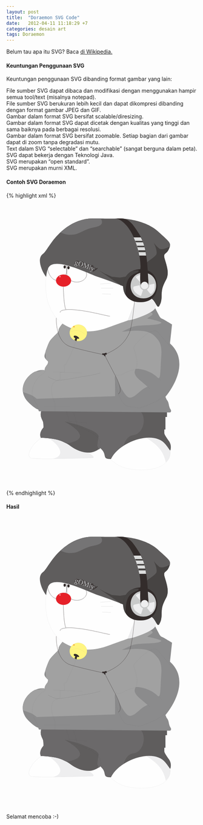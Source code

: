 ```yaml
---
layout: post
title:  "Doraemon SVG Code"
date:   2012-04-11 11:18:29 +7
categories: desain art
tags: Doraemon
---
```

<p>
Belum tau apa itu SVG? Baca <a href="https://id.wikipedia.org/wiki/Scalable_Vector_Graphics">di Wikipedia.</a><br />
<h4>Keuntungan Penggunaan SVG</h4>
Keuntungan penggunaan SVG dibanding format gambar yang lain:
<p>
<i class="fa fa-hand-o-right"></i> File sumber SVG dapat dibaca dan modifikasi dengan menggunakan hampir semua tool/text (misalnya notepad).<br />
<i class="fa fa-hand-o-right"></i> File sumber SVG berukuran lebih kecil dan dapat dikompresi dibanding dengan format gambar JPEG dan GIF.<br />
<i class="fa fa-hand-o-right"></i> Gambar dalam format SVG bersifat scalable/diresizing.<br />
<i class="fa fa-hand-o-right"></i> Gambar dalam format SVG dapat dicetak dengan kualitas yang tinggi dan sama baiknya pada berbagai resolusi.<br />
<i class="fa fa-hand-o-right"></i> Gambar dalam format SVG bersifat zoomable. Setiap bagian dari gambar dapat di zoom tanpa degradasi mutu.<br />
<i class="fa fa-hand-o-right"></i> Text dalam SVG “selectable” dan “searchable” (sangat berguna dalam peta).<br />
<i class="fa fa-hand-o-right"></i> SVG dapat bekerja dengan Teknologi Java.<br />
<i class="fa fa-hand-o-right"></i> SVG merupakan “open standard”.<br />
<i class="fa fa-hand-o-right"></i> SVG merupakan murni XML.<br />
</p>
<h4>Contoh SVG Doraemon</h4>
{% highlight xml %}
<?xml version="1.0" encoding="UTF-8"?>
<!DOCTYPE svg PUBLIC "-//W3C//DTD SVG 1.0//EN" "http://www.w3.org/TR/2001/REC-SVG-20010904/DTD/svg10.dtd">
<!-- Creator: Bagus18 (bagus18.github.io -->
<svg xmlns="http://www.w3.org/2000/svg" xml:space="preserve" width="500px" height="768px" version="1.0" style="shape-rendering:geometricPrecision; text-rendering:geometricPrecision; image-rendering:optimizeQuality; fill-rule:evenodd; clip-rule:evenodd"
viewBox="0 0 500 768"
 xmlns:xlink="http://www.w3.org/1999/xlink">
 <defs>
  <font id="FontID0" horiz-adv-x="780" font-variant="normal" style="fill-rule:nonzero" font-style="normal" font-weight="400">
	<font-face 
		font-family="Broadway">
	</font-face>
   <missing-glyph><path d="M0 0z"/></missing-glyph>
   <glyph unicode="O" horiz-adv-x="758"><path d="M380.841 687.005c51.332,0 100.997,-10.8289 148.652,-32.6677 70.3379,-32.3462 124,-82.0107 161.168,-149.174 29.5134,-53.6626 44.3404,-112.167 44.3404,-175.333 0,-50.8298 -11.1705,-99.992 -33.6722,-147.507 -33.4914,-70.9808 -85.6672,-124.985 -156.668,-161.831 -51.995,-27.002 -106.662,-40.483 -163.82,-40.483 -60.5135,0 -117.833,15.3293 -171.837,45.9879 -71.8447,40.3423 -123.177,96.9984 -153.675,170.008 -18.8251,44.5011 -28.328,90.6698 -28.328,138.165 0,59.6697 14.827,116.487 44.3404,170.671 36.4849,66.3198 89.6653,115.984 159.662,148.993 46.4901,21.8387 96.3354,32.8284 149.837,33.1699zm-37.8511 -33.0092l-2.99353 -317.997 2.51135 -264.496 0.482179 -59.509c11.0098,-1.98899 21.5173,-2.99353 31.6832,-2.99353 71.6639,0 135.653,19.8296 192.169,59.6697 51.4927,36.505 88.8215,83.3367 111.825,140.656 16.1731,40.1816 24.33,81.6691 24.33,124.684 0,56.6561 -13.6618,109.495 -40.8245,158.316 -33.5115,60.0113 -80.5039,104.01 -141.178,132.499 -45.3249,21.5173 -93.1611,32.1855 -143.489,32.1855 -11.6728,0 -23.1647,-1.00454 -34.516,-3.01362z"/></glyph>
   <glyph unicode="y" horiz-adv-x="603"><path d="M427.995 289.991c63.6678,97.34 110.339,171.174 140.013,221.34 10.3267,17.1776 16.816,27.3436 19.4881,30.3371 2.51135,2.8328 6.32861,4.33962 11.1705,4.33962 6.50942,0 12.3358,-2.51135 17.4991,-7.33315 5.16334,-4.84189 7.83542,-10.3468 7.83542,-16.6754 0,-4.84189 -2.8328,-10.6682 -8.33769,-17.4991 -46.8317,-63.8285 -105.999,-150.5 -177.824,-259.834l-85.848 -131.494c-29.654,-44.8427 -54.1648,-77.3295 -73.4922,-96.9984 -14.3247,-14.0033 -31.5024,-25.3345 -51.332,-34.0137 -19.8296,-8.81987 -38.8355,-13.1595 -57.1584,-13.1595 -18.0014,0 -32.8485,3.4958 -44.5011,10.5075 -11.6728,6.9916 -17.4991,15.8316 -17.4991,26.6605 0,6.83088 2.65199,12.6572 7.81533,17.4991 5.18343,4.84189 11.512,7.33315 19.0059,7.33315 5.50488,0 16.3338,-3.83734 32.3462,-11.4919 10.3267,-5.00261 19.3274,-7.51396 26.8212,-7.51396 14.6663,0 28.5089,4.50034 41.8291,13.501 13.1796,8.83996 27.5043,23.667 43.1752,44.1797l-57.6606 90.3283c-123.84,192.992 -206.674,317.334 -248.343,373.006l310.162 0c19.5082,-42.6729 42.0099,-85.185 67.5051,-127.838 25.4952,-42.6729 51.1713,-81.0061 77.3295,-115.181z"/></glyph>
   <glyph unicode="g" horiz-adv-x="560"><path d="M436.674 511.833c27.8258,-13.6618 51.1512,-31.6631 69.9964,-54.1648 24.8322,-30.3371 37.3287,-65.1746 37.3287,-104.995 0,-28.1673 -7.17242,-55.0086 -21.4972,-80.5039 -14.3448,-25.3345 -34.3352,-46.671 -60.0113,-63.8285 -47.4947,-32.1654 -104.814,-48.3385 -171.817,-48.3385 -31.0001,0 -59.509,2.8328 -85.5065,8.33769 -25.9975,5.48479 -49.6645,13.8225 -71.1617,24.8322 -15.3293,-10.3468 -23.004,-20.8342 -23.004,-31.5024 0,-12.6773 8.65914,-20.0104 25.8368,-22.341 37.4895,-4.82179 63.3262,-6.32861 77.3295,-4.33962l2.8328 0.50227 146.161 0 7.33315 0.50227c48.8408,2.8328 83.9997,-5.16334 105.497,-24.4907 16.6754,-15.3293 25.0131,-33.3307 25.0131,-53.8434 0,-17.3183 -5.84643,-32.8284 -17.4991,-46.9924 -19.5082,-23.1647 -45.8472,-34.6767 -78.9971,-34.6767 -6.16788,0 -13.8426,0.341544 -23.3455,1.00454 5.16334,7.99614 7.83542,14.3448 7.83542,19.0059 0,10.0052 -9.16141,15.0078 -27.3235,15.0078 -15.6708,0 -48.4992,-3.33507 -98.3445,-10.0052 -34.8375,-4.68116 -63.6678,-7.01169 -86.4909,-7.01169 -35.842,0 -67.0029,7.67469 -93.5026,22.8433 -15.3293,8.83996 -27.3436,20.8342 -36.1635,36.1635 -8.83996,15.1686 -13.1796,31.8238 -13.1796,49.6645 0,20.1712 5.34416,38.494 15.8316,55.3301 10.6682,16.6754 28.3481,34.3352 52.9996,52.8388 -23.1647,14.6663 -40.9853,33.6722 -53.6626,57.3392 -12.838,23.4862 -19.1666,49.1622 -19.1666,76.8273 0,65.6769 33.0092,117.993 99.0075,157.01 49.3229,29.3326 109.334,43.9989 179.994,43.9989 15.5101,0 31.8439,-0.843814 48.68,-2.51135 23.1647,-1.82826 39.82,-2.8328 50.3275,-2.8328 25.656,0 44.3203,11.3312 55.9931,33.9937 6.83088,13.501 14.164,20.352 21.9994,20.352 6.16788,0 11.512,-2.00908 16.1731,-6.00715 4.50034,-4.17889 6.83088,-9.00068 6.83088,-15.0078 0,-11.6527 -6.50942,-23.004 -19.3274,-34.1544 -12.838,-11.1705 -30.4979,-20.5127 -52.9996,-28.0066zm-192.671 -53.5018l0 -206.333c0,-24.6715 1.98899,-40.0008 5.98706,-45.8271 6.50942,-9.50295 20.1712,-14.164 41.0053,-14.164 19.1666,0 32.0047,4.50034 38.3333,13.3202 6.50942,9.00068 9.66368,26.6806 9.66368,52.9996l0 198.999c0,22.1803 -3.15426,37.0073 -9.66368,44.5011 -6.32861,7.51396 -18.9858,11.1705 -37.831,11.1705 -18.8251,0 -31.5024,-3.65653 -37.831,-11.1705 -6.50942,-7.49387 -9.66368,-21.9994 -9.66368,-43.4966z"/></glyph>
   <glyph unicode="M" horiz-adv-x="948"><path d="M732.491 688.994l106.682 -363.503 48.4992 -160.988 43.4966 -146 5.82634 -18.5036 -297.002 0 -93.9848 344.839 -200.506 -302.829 -206.493 286.816c-20.0104,-69.9964 -41.8492,-155.824 -65.5161,-257.484 -8.49841,-39.0164 -14.4855,-62.0002 -18.3228,-69.3334 -3.67662,-7.33315 -11.3312,-11.0098 -22.6624,-11.0098 -14.3448,0 -21.4972,4.84189 -21.4972,14.5056 0,2.8328 4.48025,19.1666 13.6618,49.1622l30.1563 103.99 52.6781 179.511 102.985 350.826 268.011 -385.824 253.988 385.824z"/></glyph>
   <glyph unicode="i" horiz-adv-x="367"><path d="M180.496 705.007c86.3302,0 129.505,-22.5017 129.505,-67.5051 0,-21.8387 -11.3312,-38.8355 -33.9937,-51.1713 -22.8433,-12.1549 -54.6671,-18.3228 -96.014,-18.3228 -81.9906,0 -122.996,23.1647 -122.996,69.4941 0,44.3404 41.1661,66.822 123.498,67.5051zm128.501 -171.997l0 -14.1841 -1.48672 -76.1643 -1.50681 -118.154 -1.50681 -179.511 1.82826 -100.997 0.683088 -43.9989 -250.01 0 1.82826 179.672 1.16527 158.657 -1.48672 83.3367 -2.00908 92.8396 0.50227 18.5036 251.999 0z"/></glyph>
  </font>
  <style type="text/css">
   <![CDATA[
    @font-face { font-family:"Broadway";src:url("#FontID0") format(svg)}
    .str2 {stroke:#332C2B;stroke-width:0.118677}
    .str0 {stroke:#332C2B;stroke-width:0.0514016}
    .str3 {stroke:#332C2B;stroke-width:1.07112;stroke-linecap:round;stroke-linejoin:round}
    .str1 {stroke:#332C2B;stroke-width:0.535937;stroke-linecap:round;stroke-linejoin:round}
    .fil2 {fill:none}
    .fil10 {fill:#332C2B}
    .fil7 {fill:#474443}
    .fil3 {fill:#5F5D5D}
    .fil4 {fill:#6B696A}
    .fil8 {fill:#757475}
    .fil5 {fill:#8B8B8C}
    .fil6 {fill:#A1A1A1}
    .fil14 {fill:#B6B6B7}
    .fil11 {fill:#C9CACA}
    .fil12 {fill:#DCDDDD}
    .fil1 {fill:#EEEEEF}
    .fil0 {fill:#FEFEFE}
    .fil13 {fill:url(#id0)}
    .fil9 {fill:url(#id1)}
    .fnt0 {font-weight:normal;font-size:18.8122px;font-family:'Broadway'}
   ]]>
  </style>
  <radialGradient id="id0" gradientUnits="userSpaceOnUse" gradientTransform="matrix(1.42926 -0 -0 1.42927 -76 -145)" cx="177.984" cy="337.757" r="1.98463" fx="177.984" fy="337.757">
   <stop offset="0" style="stop-opacity:1; stop-color:#F08519"/>
   <stop offset="1" style="stop-opacity:1; stop-color:#FFF582"/>
  </radialGradient>
  <radialGradient id="id1" gradientUnits="userSpaceOnUse" gradientTransform="matrix(0.95267 -0 -0 1.17267 7 -35)" cx="141.192" cy="205.149" r="2.28132" fx="141.192" fy="205.149">
   <stop offset="0" style="stop-opacity:1; stop-color:#FEFEFE"/>
   <stop offset="1" style="stop-opacity:1; stop-color:#E62129"/>
  </radialGradient>
 </defs>
 <g id="Layer_x0020_1">
  <metadata id="CorelCorpID_0Corel-Layer"/>
  <g id="_309329968">
   <path class="fil0" d="M273 684c8,-9 26,-35 62,-50 38,-16 93,0 97,30 0,0 1,0 1,0 0,2 0,3 0,4 0,44 -59,52 -102,46 -41,-5 -58,-30 -58,-30l0 0z"/>
   <g id="_304888128">
    <path id="_1" class="fil1" d="M365 628c35,22 50,38 56,68 8,-7 12,-16 12,-28 0,-1 0,-2 0,-4 0,0 -1,0 -1,0 -3,-22 -35,-37 -67,-36z"/>
   </g>
   <path class="fil2 str0" d="M273 684c8,-9 26,-35 62,-50 38,-16 93,0 97,30 0,0 1,0 1,0 0,2 0,3 0,4 0,44 -59,52 -102,46 -41,-5 -58,-30 -58,-30l0 0z"/>
   <path class="fil1" d="M98 625c0,0 -15,13 -24,22 -8,9 -24,34 -7,38 16,3 135,0 159,-1 9,0 0,-8 -5,-10 -5,-3 -11,-6 -16,-9 0,0 -13,-15 -26,-20 -13,-6 -81,-20 -81,-20l0 0z"/>
   <g id="_304872768">
    <path id="_1_0" class="fil0" d="M98 626c31,11 67,50 26,60l-1 0c-23,0 -43,0 -52,-1 -1,0 -2,0 -3,0 0,0 0,0 -1,0 -17,-4 -1,-29 7,-38 8,-8 21,-19 24,-21z"/>
   </g>
   <path class="fil2 str0" d="M98 625c0,0 -15,13 -24,22 -8,9 -24,34 -7,38 16,3 135,0 159,-1 9,0 0,-8 -5,-10 -5,-3 -11,-6 -16,-9 0,0 -13,-15 -26,-20 -13,-6 -81,-20 -81,-20l0 0z"/>
   <path class="fil3" d="M92 561l-3 -11 335 9 0 17 -4 0 0 33 -3 0 0 9c0,3 2,7 11,20 9,11 6,23 5,26 0,0 0,0 -1,0 -1,-1 -4,-6 -12,-16 -31,-39 -122,-7 -144,39 -26,0 -7,-11 -28,-29 0,0 -12,11 -28,12 -15,1 -35,-5 -53,-19 -8,-6 -22,-13 -37,-16 -19,-4 -39,-4 -39,-4 0,0 -6,-12 7,-27 0,-5 0,-11 -1,-15 -2,-7 -9,-14 -5,-28l0 0z"/>
   <g id="_304794016">
    <path id="_1_1" class="fil4" d="M159 646c76,-13 8,-50 -5,-58 0,0 28,6 44,12 16,7 32,12 40,19 8,7 5,11 5,11l-3 22c0,0 2,4 4,10 3,-2 4,-4 4,-4 14,12 10,20 14,25 4,1 9,2 15,2 6,-13 18,-24 33,-34 4,-13 11,-25 25,-27 37,-5 36,-75 3,-64 -8,2 -19,-1 -31,-4l-218 -6 3 11 0 0c-4,14 3,21 5,28 1,4 1,10 1,15 -10,11 -9,20 -8,24 2,1 3,2 4,3 7,0 21,1 36,4 11,2 21,7 29,11z"/>
   </g>
   <path class="fil2 str0" d="M92 561l-3 -11 335 9 0 17 -4 0 0 33 -3 0 0 9c0,3 2,7 11,20 9,11 6,23 5,26 0,0 0,0 -1,0 -1,-1 -4,-6 -12,-16 -31,-39 -122,-7 -144,39 -26,0 -7,-11 -28,-29 0,0 -12,11 -28,12 -15,1 -35,-5 -53,-19 -8,-6 -22,-13 -37,-16 -19,-4 -39,-4 -39,-4 0,0 -6,-12 7,-27 0,-5 0,-11 -1,-15 -2,-7 -9,-14 -5,-28l0 0z"/>
   <path class="fil5" d="M149 329c0,0 -11,12 -11,18 -1,6 -4,8 -4,8 0,0 -16,15 -20,22 -4,7 -10,25 -10,25 -3,12 -8,15 6,27 0,0 1,6 -3,10 -3,4 -5,8 -5,8l-1 6c-34,-8 -85,46 -40,87 17,16 23,16 23,16l2 5 345 3c5,0 4,-6 3,-7 -7,-10 -3,-18 -11,-27l-3 -7c0,0 74,-85 12,-141 0,0 4,-36 5,-48 1,-3 0,-2 -1,-3 -5,-3 -15,-9 -22,-13 -5,-2 -7,-3 -10,-8l-11 -21c-54,28 -138,47 -172,54 0,0 -33,3 -49,-3 -16,-6 -23,-11 -23,-11l0 0z"/>
   <g id="_304793344">
    <path id="_1_2" class="fil6" d="M379 299c17,6 -1,11 -7,17 0,0 41,8 37,12 -11,8 -60,4 -76,10 -3,1 -28,13 -28,13 26,-2 68,-9 87,12 8,9 20,17 17,52 -3,42 -1,65 -10,57 -21,-21 -57,-25 -58,-22 -2,5 -3,9 -1,13 4,10 10,13 33,33 -22,9 -30,27 -46,29 -16,1 -37,-55 -40,-58 0,1 -1,7 0,13l0 41 -207 7c0,0 -7,-7 -17,-11 -10,-4 -15,-5 -19,-7 -3,-23 13,-45 32,-54 9,0 15,-1 20,-4 2,0 3,0 5,1l1 -6c0,0 2,-4 5,-8 4,-4 3,-10 3,-10 -2,-2 -4,-4 -5,-5 -1,-5 -1,-11 -2,-17 0,-1 1,-3 1,-5 0,0 6,-18 10,-25 4,-7 20,-22 20,-22 0,0 3,-2 4,-8 0,-6 11,-18 11,-18l0 0c0,0 7,5 23,11 16,6 49,3 49,3 30,-6 98,-22 151,-44l7 0 0 0z"/>
   </g>
   <path class="fil2 str0" d="M149 329c0,0 -11,12 -11,18 -1,6 -4,8 -4,8 0,0 -16,15 -20,22 -4,7 -10,25 -10,25 -3,12 -8,15 6,27 0,0 1,6 -3,10 -3,4 -5,8 -5,8l-1 6c-34,-8 -85,46 -40,87 17,16 23,16 23,16l2 5 345 3c5,0 4,-6 3,-7 -7,-10 -3,-18 -11,-27l-3 -7c0,0 74,-85 12,-141 0,0 4,-36 5,-48 1,-3 0,-2 -1,-3 -5,-3 -15,-9 -22,-13 -5,-2 -7,-3 -10,-8l-11 -21c-54,28 -138,47 -172,54 0,0 -33,3 -49,-3 -16,-6 -23,-11 -23,-11l0 0z"/>
   <path class="fil0 str0" d="M112 177c-19,55 -7,136 53,162 25,11 57,19 109,-1 53,-20 63,-18 69,-38 6,-21 14,-55 14,-55l-28 -24 -53 -24 -78 -25 -53 -7 -33 12 0 0z"/>
   <path class="fil1 str0" d="M393 289c-5,12 -58,32 -72,32 -1,0 31,-74 26,-89 15,33 59,20 46,57z"/>
   <g>
    <path class="fil2 str1" d="M136 161c16,0 22,9 23,25 1,16 -7,30 -23,30 -16,0 -27,-19 -27,-35 0,-15 11,-20 27,-20z"/>
   </g>
   <g>
    <path class="fil2 str1" d="M186 181c14,0 26,9 26,19 0,11 -12,20 -26,20 -14,0 -26,-9 -26,-20 0,-5 -2,-25 3,-28 5,-3 16,9 23,9z"/>
   </g>
   <path class="fil3" d="M105 206c-10,-12 -26,-47 -9,-60 7,-5 11,-14 25,-33 15,-20 53,-62 109,-61 56,1 70,0 70,0 0,0 63,1 99,33 35,32 37,31 30,48 -7,16 -17,8 -10,29 6,20 10,34 4,49 -7,14 -13,23 -13,42 0,14 -2,22 -5,27 -1,2 -2,5 -4,5 -5,-1 -9,-18 -20,-23 0,0 -53,-23 -77,-33 -24,-10 -46,-17 -66,-24 -24,-9 -91,-42 -118,-31 -10,4 -13,15 -15,32z"/>
   <g>
    <path id="_1_3" class="fil7" d="M432 126c-10,5 -22,10 -29,5 -11,-10 -14,-15 -14,-15 0,0 11,21 7,31 -4,7 -23,18 -30,25l-22 23 -20 9 -24 4 -21 -2c0,0 -15,-7 -19,-8 -3,-2 -16,-9 -16,-9l56 38c1,1 2,2 4,2 24,10 77,33 77,33 11,5 15,22 20,23 2,0 3,-3 4,-5 3,-5 5,-13 5,-27 0,-19 6,-28 13,-42 6,-15 2,-29 -4,-49 -7,-21 3,-13 10,-29 1,-3 2,-5 3,-7z"/>
    <path class="fil8" d="M249 52c4,6 10,18 -15,23 -33,6 -40,20 -63,20 -11,1 -21,-3 -28,-6 20,-18 49,-37 87,-37 7,0 13,0 19,0z"/>
   </g>
   <path class="fil2 str0" d="M105 206c-10,-12 -26,-47 -9,-60 7,-5 11,-14 25,-33 15,-20 53,-62 109,-61 56,1 70,0 70,0 0,0 63,1 99,33 35,32 37,31 30,48 -7,16 -17,8 -10,29 6,20 10,34 4,49 -7,14 -13,23 -13,42 0,14 -2,22 -5,27 -1,2 -2,5 -4,5 -5,-1 -9,-18 -20,-23 0,0 -53,-23 -77,-33 -24,-10 -46,-17 -66,-24 -24,-9 -91,-42 -118,-31 -10,4 -13,15 -15,32z"/>
   <g>
    <path class="fil2 str1" d="M150 223c0,0 1,59 7,69"/>
   </g>
   <g>
    <path class="fil2 str1" d="M142 300c-2,-6 18,-10 46,-6 33,3 79,16 85,16"/>
   </g>
   <ellipse class="fil9 str0" cx="151" cy="216" rx="20" ry="16"/>
   <ellipse class="fil10" cx="154" cy="180" rx="3" ry="4"/>
   <ellipse class="fil10" cx="164" cy="182" rx="3" ry="4"/>
   <path class="fil10" d="M355 186c57,-1 60,88 0,87 -62,3 -62,-87 0,-87z"/>
   <g>
    <path id="_1_4" class="fil7" d="M349 192c-3,4 -15,5 -24,16 -10,12 -10,35 -10,44 0,1 0,1 -1,1 -11,-20 -6,-48 15,-61 3,-1 25,-6 20,0l0 0z"/>
   </g>
   <path class="fil2 str0" d="M355 186c57,-1 60,88 0,87 -62,3 -62,-87 0,-87z"/>
   <path class="fil11 str0" d="M360 195c47,-1 47,68 2,68 -46,0 -44,-66 -2,-68z"/>
   <path class="fil1 str0" d="M369 219c-6,-1 -9,-4 -16,1l-11 -12c-2,-3 12,-8 15,-9 5,-1 18,-1 16,6l-4 14 0 0z"/>
   <path class="fil10" d="M290 52c44,12 67,97 64,132 -1,22 -1,33 0,40 6,23 23,17 21,-6 -3,-41 -2,-90 -25,-126 -16,-25 -26,-40 -47,-40l-13 0 0 0z"/>
   <g>
    <path class="fil12" d="M351 150l18 0c-2,-17 -6,-33 -14,-48l-19 0c7,15 12,32 15,48z"/>
    <path class="fil7" d="M349 141l19 0c0,-2 -1,-3 -1,-5l-19 0c1,2 1,3 1,5z"/>
    <path class="fil7" d="M346 128l19 0c0,-1 -1,-3 -1,-4l-19 0c0,1 1,3 1,4z"/>
    <path class="fil7" d="M342 115l19 0c0,-1 -1,-3 -2,-4l-19 0c1,1 1,3 2,4z"/>
   </g>
   <path class="fil2" d="M290 52c44,12 67,97 64,132 -1,22 -1,33 0,40 6,23 23,17 21,-6 -3,-41 -2,-90 -25,-126 -16,-25 -26,-40 -47,-40l-13 0 0 0z"/>
   <circle class="fil1 str0" cx="365" cy="229" r="10"/>
   <path class="fil1 str0" d="M352 228c1,5 1,9 9,13l-5 15c-1,3 -13,-6 -15,-8 -4,-4 -10,-15 -3,-17l14 -3 0 0z"/>
   <path class="fil1 str0" d="M371 240c3,-4 7,-5 6,-13l13 -3c3,0 1,14 1,16 -2,5 -8,15 -12,10l-8 -10z"/>
   <g>
    <line class="fil2 str2" x1="248" y1="225" x2="276" y2= "223" />
    <line class="fil2 str2" x1="250" y1="236" x2="282" y2= "236" />
    <line class="fil2 str2" x1="276" y1="252" x2="253" y2= "251" />
   </g>
   <ellipse class="fil13 str0" cx="190" cy="354" rx="23" ry="22"/>
   <path class="fil2 str0" d="M168 352c20,-8 28,-4 44,9"/>
   <path class="fil10" d="M180 373l2 -5c-6,-2 -6,-9 3,-6 6,3 12,9 2,7l-2 7 -5 -3 0 0z"/>
   <path class="fil2 str0" d="M182 374c5,3 -21,56 -25,64 0,1 -6,-1 -5,2 3,9 1,18 1,18l-11 0 0 19 -8 3c-29,9 -7,55 -6,60l0 21"/>
   <path class="fil2 str0" d="M454 415c0,0 -42,-48 -54,-63 -14,-18 -65,35 -64,41 5,18 13,35 7,54 -1,4 -9,14 3,25 11,11 33,29 33,29"/>
   <path class="fil2 str2" d="M110 470c0,0 11,6 20,9 8,3 65,-9 81,-11 15,-2 37,-8 37,-8"/>
   <line class="fil2 str0" x1="124" y1="457" x2="201" y2= "460" />
   <path class="fil2 str0" d="M101 453c0,0 7,2 -6,10 -14,8 -34,37 -24,63 3,8 11,20 11,20l2 10"/>
   <path class="fil10" d="M259 408c4,-1 5,-3 6,1 1,3 -1,2 -4,3 1,2 1,4 0,4 -1,0 -3,-1 -4,-4 -3,1 -3,0 -4,-2 -1,-3 4,-1 6,-2l0 0z"/>
   <g>
    <g>
     <path class="fil2 str1" d="M132 315c0,0 -4,64 39,76 43,12 88,21 88,21l25 48c3,6 27,47 12,55"/>
    </g>
    <g>
     <path class="fil2 str1" d="M339 264c0,0 -6,73 -15,92 -14,29 -33,41 -61,54"/>
    </g>
   </g>
   <path class="fil2 str0" d="M409 481c0,0 -36,-41 -75,-29 -33,9 -20,14 -45,14m0 0c-2,-1 2,-3 2,-2 -13,0 7,81 30,84 23,2 25,7 38,2 29,-11 52,-19 70,-43"/>
   <line class="fil2 str0" x1="100" y1="549" x2="167" y2= "549" />
   <line class="fil2 str0" x1="177" y1="564" x2="188" y2= "599" />
   <line class="fil2 str0" x1="158" y1="560" x2="167" y2= "590" />
   <path class="fil2 str0" d="M213 592c0,0 -58,-7 -51,-2 14,11 101,28 86,68"/>
   <g>
    <path class="fil2 str3" d="M190 166c1,1 1,1 1,2 0,0 0,1 0,2 0,0 0,1 -1,1 0,0 -1,1 -1,1 -1,0 -3,0 -4,-1 0,0 -1,0 -1,0 -1,0 -1,-1 -1,-1 -1,0 -1,0 -1,0 0,1 0,1 0,1 1,0 1,0 2,0l0 0 2 1 1 0c0,1 1,1 1,2 0,0 0,0 0,1 0,0 0,0 0,0 -1,1 -1,1 -2,1 0,-1 0,-1 0,-1 0,0 0,0 0,0 0,0 0,0 0,0 -1,0 -1,-1 -2,-1 -1,0 -1,0 -2,0 -1,0 -1,-1 -1,-1 -1,-1 -1,-1 -1,-1 0,0 0,-1 0,-1 0,0 1,-1 1,-1 0,0 1,0 1,-1 0,0 0,0 0,-1 -1,-1 0,-1 0,-1 0,-1 1,-2 3,-2 1,-1 2,-1 3,0 0,0 1,0 1,0 0,0 1,1 1,1 0,0 1,0 1,-1 0,0 0,0 1,0 0,0 0,0 0,0 0,0 0,1 0,1 0,0 0,0 -1,0 0,0 0,0 -1,0l0 0zm-4 0l-1 4c0,0 0,0 0,0 0,1 0,1 0,1 1,0 1,0 1,0 0,0 1,-1 1,-1l1 -3c0,-1 0,-1 0,-1 0,0 0,-1 -1,-1 0,0 0,0 0,0 0,0 -1,1 -1,1l0 0z"/>
   </g>
   <g>
    <path id="_1_5" class="fil2 str3" d="M200 166c1,1 2,1 3,2 1,1 1,2 1,3 1,2 1,3 0,4 0,1 -1,2 -1,2 -1,1 -3,2 -4,2 -1,0 -2,0 -3,0 -2,0 -2,-1 -3,-2 -1,-1 -2,-3 -2,-4 0,-1 0,-2 1,-3 0,-1 1,-2 2,-2 0,-1 2,-2 3,-2 1,0 2,0 3,0l0 0zm-1 1l-2 5 -2 5 0 1c0,0 0,0 1,0 1,1 2,1 3,0 2,0 3,0 3,-1 1,-1 1,-2 2,-2 0,-1 0,-2 0,-4 0,-1 -1,-2 -2,-3 0,0 -1,-1 -2,-1 0,0 -1,0 -1,0l0 0z"/>
   </g>
   <g>
    <path id="_2" class="fil2 str3" d="M220 173l-1 7 0 3 0 3 0 1 -5 -2 0 -7 -5 4 -2 -6c-1,1 -2,2 -3,4 0,1 0,1 -1,1 0,0 0,0 0,0 0,0 0,0 0,0 0,0 0,0 0,-1l1 -2 3 -2 3 -6 3 9 7 -6z"/>
   </g>
   <g>
    <path id="_3" class="fil2 str3" d="M227 176c1,0 2,1 2,2 0,0 -1,0 -1,0 -1,0 -1,0 -2,0 -1,0 -2,-1 -2,-2 1,-1 1,-1 3,0l0 0zm1 3l0 1 -1 1 0 2 -2 3 0 2 0 1 -5 -2 1 -3 2 -3 0 -1 1 -2 0 0 4 1 0 0z"/>
   </g>
   <g>
    <path id="_4" class="fil2 str3" d="M235 187c2,-2 3,-3 4,-3 0,-1 1,-1 1,-1 0,0 0,0 0,0 0,0 0,0 0,0 0,1 0,1 0,1 0,0 0,0 0,0 -1,1 -3,2 -5,4l-2 1c-1,1 -2,1 -2,2 -1,0 -1,0 -1,0 -1,0 -1,0 -1,0 -1,0 -1,0 -1,-1 0,0 0,0 0,0 0,0 0,0 0,0 0,0 0,0 0,0 0,0 1,0 1,0 0,0 0,0 0,0 0,0 1,0 1,0 0,0 1,0 1,0l0 -2c-1,-4 -2,-7 -2,-8l5 2c0,1 0,1 1,2 0,1 0,2 0,3l0 0z"/>
   </g>
   <g>
    <g transform="matrix(0.941367 0.337375 -0.337375 0.941367 73.281 -273.227)">
     <text x="250" y="384" id="_4_6" class="fil14 fnt0">gOMiy</text>
    </g>
   </g>
  </g>
 </g>
</svg>
{% endhighlight %}
<h4>Hasil</h4>
<?xml version="1.0" encoding="UTF-8"?>
<!DOCTYPE svg PUBLIC "-//W3C//DTD SVG 1.0//EN" "http://www.w3.org/TR/2001/REC-SVG-20010904/DTD/svg10.dtd">
<!-- Creator: Bagus18 (bagus18.github.io -->
<svg xmlns="http://www.w3.org/2000/svg" xml:space="preserve" width="500px" height="768px" version="1.0" style="shape-rendering:geometricPrecision; text-rendering:geometricPrecision; image-rendering:optimizeQuality; fill-rule:evenodd; clip-rule:evenodd"
viewBox="0 0 500 768"
 xmlns:xlink="http://www.w3.org/1999/xlink">
 <defs>
  <font id="FontID0" horiz-adv-x="780" font-variant="normal" style="fill-rule:nonzero" font-style="normal" font-weight="400">
	<font-face 
		font-family="Broadway">
	</font-face>
   <missing-glyph><path d="M0 0z"/></missing-glyph>
   <glyph unicode="O" horiz-adv-x="758"><path d="M380.841 687.005c51.332,0 100.997,-10.8289 148.652,-32.6677 70.3379,-32.3462 124,-82.0107 161.168,-149.174 29.5134,-53.6626 44.3404,-112.167 44.3404,-175.333 0,-50.8298 -11.1705,-99.992 -33.6722,-147.507 -33.4914,-70.9808 -85.6672,-124.985 -156.668,-161.831 -51.995,-27.002 -106.662,-40.483 -163.82,-40.483 -60.5135,0 -117.833,15.3293 -171.837,45.9879 -71.8447,40.3423 -123.177,96.9984 -153.675,170.008 -18.8251,44.5011 -28.328,90.6698 -28.328,138.165 0,59.6697 14.827,116.487 44.3404,170.671 36.4849,66.3198 89.6653,115.984 159.662,148.993 46.4901,21.8387 96.3354,32.8284 149.837,33.1699zm-37.8511 -33.0092l-2.99353 -317.997 2.51135 -264.496 0.482179 -59.509c11.0098,-1.98899 21.5173,-2.99353 31.6832,-2.99353 71.6639,0 135.653,19.8296 192.169,59.6697 51.4927,36.505 88.8215,83.3367 111.825,140.656 16.1731,40.1816 24.33,81.6691 24.33,124.684 0,56.6561 -13.6618,109.495 -40.8245,158.316 -33.5115,60.0113 -80.5039,104.01 -141.178,132.499 -45.3249,21.5173 -93.1611,32.1855 -143.489,32.1855 -11.6728,0 -23.1647,-1.00454 -34.516,-3.01362z"/></glyph>
   <glyph unicode="y" horiz-adv-x="603"><path d="M427.995 289.991c63.6678,97.34 110.339,171.174 140.013,221.34 10.3267,17.1776 16.816,27.3436 19.4881,30.3371 2.51135,2.8328 6.32861,4.33962 11.1705,4.33962 6.50942,0 12.3358,-2.51135 17.4991,-7.33315 5.16334,-4.84189 7.83542,-10.3468 7.83542,-16.6754 0,-4.84189 -2.8328,-10.6682 -8.33769,-17.4991 -46.8317,-63.8285 -105.999,-150.5 -177.824,-259.834l-85.848 -131.494c-29.654,-44.8427 -54.1648,-77.3295 -73.4922,-96.9984 -14.3247,-14.0033 -31.5024,-25.3345 -51.332,-34.0137 -19.8296,-8.81987 -38.8355,-13.1595 -57.1584,-13.1595 -18.0014,0 -32.8485,3.4958 -44.5011,10.5075 -11.6728,6.9916 -17.4991,15.8316 -17.4991,26.6605 0,6.83088 2.65199,12.6572 7.81533,17.4991 5.18343,4.84189 11.512,7.33315 19.0059,7.33315 5.50488,0 16.3338,-3.83734 32.3462,-11.4919 10.3267,-5.00261 19.3274,-7.51396 26.8212,-7.51396 14.6663,0 28.5089,4.50034 41.8291,13.501 13.1796,8.83996 27.5043,23.667 43.1752,44.1797l-57.6606 90.3283c-123.84,192.992 -206.674,317.334 -248.343,373.006l310.162 0c19.5082,-42.6729 42.0099,-85.185 67.5051,-127.838 25.4952,-42.6729 51.1713,-81.0061 77.3295,-115.181z"/></glyph>
   <glyph unicode="g" horiz-adv-x="560"><path d="M436.674 511.833c27.8258,-13.6618 51.1512,-31.6631 69.9964,-54.1648 24.8322,-30.3371 37.3287,-65.1746 37.3287,-104.995 0,-28.1673 -7.17242,-55.0086 -21.4972,-80.5039 -14.3448,-25.3345 -34.3352,-46.671 -60.0113,-63.8285 -47.4947,-32.1654 -104.814,-48.3385 -171.817,-48.3385 -31.0001,0 -59.509,2.8328 -85.5065,8.33769 -25.9975,5.48479 -49.6645,13.8225 -71.1617,24.8322 -15.3293,-10.3468 -23.004,-20.8342 -23.004,-31.5024 0,-12.6773 8.65914,-20.0104 25.8368,-22.341 37.4895,-4.82179 63.3262,-6.32861 77.3295,-4.33962l2.8328 0.50227 146.161 0 7.33315 0.50227c48.8408,2.8328 83.9997,-5.16334 105.497,-24.4907 16.6754,-15.3293 25.0131,-33.3307 25.0131,-53.8434 0,-17.3183 -5.84643,-32.8284 -17.4991,-46.9924 -19.5082,-23.1647 -45.8472,-34.6767 -78.9971,-34.6767 -6.16788,0 -13.8426,0.341544 -23.3455,1.00454 5.16334,7.99614 7.83542,14.3448 7.83542,19.0059 0,10.0052 -9.16141,15.0078 -27.3235,15.0078 -15.6708,0 -48.4992,-3.33507 -98.3445,-10.0052 -34.8375,-4.68116 -63.6678,-7.01169 -86.4909,-7.01169 -35.842,0 -67.0029,7.67469 -93.5026,22.8433 -15.3293,8.83996 -27.3436,20.8342 -36.1635,36.1635 -8.83996,15.1686 -13.1796,31.8238 -13.1796,49.6645 0,20.1712 5.34416,38.494 15.8316,55.3301 10.6682,16.6754 28.3481,34.3352 52.9996,52.8388 -23.1647,14.6663 -40.9853,33.6722 -53.6626,57.3392 -12.838,23.4862 -19.1666,49.1622 -19.1666,76.8273 0,65.6769 33.0092,117.993 99.0075,157.01 49.3229,29.3326 109.334,43.9989 179.994,43.9989 15.5101,0 31.8439,-0.843814 48.68,-2.51135 23.1647,-1.82826 39.82,-2.8328 50.3275,-2.8328 25.656,0 44.3203,11.3312 55.9931,33.9937 6.83088,13.501 14.164,20.352 21.9994,20.352 6.16788,0 11.512,-2.00908 16.1731,-6.00715 4.50034,-4.17889 6.83088,-9.00068 6.83088,-15.0078 0,-11.6527 -6.50942,-23.004 -19.3274,-34.1544 -12.838,-11.1705 -30.4979,-20.5127 -52.9996,-28.0066zm-192.671 -53.5018l0 -206.333c0,-24.6715 1.98899,-40.0008 5.98706,-45.8271 6.50942,-9.50295 20.1712,-14.164 41.0053,-14.164 19.1666,0 32.0047,4.50034 38.3333,13.3202 6.50942,9.00068 9.66368,26.6806 9.66368,52.9996l0 198.999c0,22.1803 -3.15426,37.0073 -9.66368,44.5011 -6.32861,7.51396 -18.9858,11.1705 -37.831,11.1705 -18.8251,0 -31.5024,-3.65653 -37.831,-11.1705 -6.50942,-7.49387 -9.66368,-21.9994 -9.66368,-43.4966z"/></glyph>
   <glyph unicode="M" horiz-adv-x="948"><path d="M732.491 688.994l106.682 -363.503 48.4992 -160.988 43.4966 -146 5.82634 -18.5036 -297.002 0 -93.9848 344.839 -200.506 -302.829 -206.493 286.816c-20.0104,-69.9964 -41.8492,-155.824 -65.5161,-257.484 -8.49841,-39.0164 -14.4855,-62.0002 -18.3228,-69.3334 -3.67662,-7.33315 -11.3312,-11.0098 -22.6624,-11.0098 -14.3448,0 -21.4972,4.84189 -21.4972,14.5056 0,2.8328 4.48025,19.1666 13.6618,49.1622l30.1563 103.99 52.6781 179.511 102.985 350.826 268.011 -385.824 253.988 385.824z"/></glyph>
   <glyph unicode="i" horiz-adv-x="367"><path d="M180.496 705.007c86.3302,0 129.505,-22.5017 129.505,-67.5051 0,-21.8387 -11.3312,-38.8355 -33.9937,-51.1713 -22.8433,-12.1549 -54.6671,-18.3228 -96.014,-18.3228 -81.9906,0 -122.996,23.1647 -122.996,69.4941 0,44.3404 41.1661,66.822 123.498,67.5051zm128.501 -171.997l0 -14.1841 -1.48672 -76.1643 -1.50681 -118.154 -1.50681 -179.511 1.82826 -100.997 0.683088 -43.9989 -250.01 0 1.82826 179.672 1.16527 158.657 -1.48672 83.3367 -2.00908 92.8396 0.50227 18.5036 251.999 0z"/></glyph>
  </font>
  <style type="text/css">
   <![CDATA[
    @font-face { font-family:"Broadway";src:url("#FontID0") format(svg)}
    .str2 {stroke:#332C2B;stroke-width:0.118677}
    .str0 {stroke:#332C2B;stroke-width:0.0514016}
    .str3 {stroke:#332C2B;stroke-width:1.07112;stroke-linecap:round;stroke-linejoin:round}
    .str1 {stroke:#332C2B;stroke-width:0.535937;stroke-linecap:round;stroke-linejoin:round}
    .fil2 {fill:none}
    .fil10 {fill:#332C2B}
    .fil7 {fill:#474443}
    .fil3 {fill:#5F5D5D}
    .fil4 {fill:#6B696A}
    .fil8 {fill:#757475}
    .fil5 {fill:#8B8B8C}
    .fil6 {fill:#A1A1A1}
    .fil14 {fill:#B6B6B7}
    .fil11 {fill:#C9CACA}
    .fil12 {fill:#DCDDDD}
    .fil1 {fill:#EEEEEF}
    .fil0 {fill:#FEFEFE}
    .fil13 {fill:url(#id0)}
    .fil9 {fill:url(#id1)}
    .fnt0 {font-weight:normal;font-size:18.8122px;font-family:'Broadway'}
   ]]>
  </style>
  <radialGradient id="id0" gradientUnits="userSpaceOnUse" gradientTransform="matrix(1.42926 -0 -0 1.42927 -76 -145)" cx="177.984" cy="337.757" r="1.98463" fx="177.984" fy="337.757">
   <stop offset="0" style="stop-opacity:1; stop-color:#F08519"/>
   <stop offset="1" style="stop-opacity:1; stop-color:#FFF582"/>
  </radialGradient>
  <radialGradient id="id1" gradientUnits="userSpaceOnUse" gradientTransform="matrix(0.95267 -0 -0 1.17267 7 -35)" cx="141.192" cy="205.149" r="2.28132" fx="141.192" fy="205.149">
   <stop offset="0" style="stop-opacity:1; stop-color:#FEFEFE"/>
   <stop offset="1" style="stop-opacity:1; stop-color:#E62129"/>
  </radialGradient>
 </defs>
 <g id="Layer_x0020_1">
  <metadata id="CorelCorpID_0Corel-Layer"/>
  <g id="_309329968">
   <path class="fil0" d="M273 684c8,-9 26,-35 62,-50 38,-16 93,0 97,30 0,0 1,0 1,0 0,2 0,3 0,4 0,44 -59,52 -102,46 -41,-5 -58,-30 -58,-30l0 0z"/>
   <g id="_304888128">
    <path id="_1" class="fil1" d="M365 628c35,22 50,38 56,68 8,-7 12,-16 12,-28 0,-1 0,-2 0,-4 0,0 -1,0 -1,0 -3,-22 -35,-37 -67,-36z"/>
   </g>
   <path class="fil2 str0" d="M273 684c8,-9 26,-35 62,-50 38,-16 93,0 97,30 0,0 1,0 1,0 0,2 0,3 0,4 0,44 -59,52 -102,46 -41,-5 -58,-30 -58,-30l0 0z"/>
   <path class="fil1" d="M98 625c0,0 -15,13 -24,22 -8,9 -24,34 -7,38 16,3 135,0 159,-1 9,0 0,-8 -5,-10 -5,-3 -11,-6 -16,-9 0,0 -13,-15 -26,-20 -13,-6 -81,-20 -81,-20l0 0z"/>
   <g id="_304872768">
    <path id="_1_0" class="fil0" d="M98 626c31,11 67,50 26,60l-1 0c-23,0 -43,0 -52,-1 -1,0 -2,0 -3,0 0,0 0,0 -1,0 -17,-4 -1,-29 7,-38 8,-8 21,-19 24,-21z"/>
   </g>
   <path class="fil2 str0" d="M98 625c0,0 -15,13 -24,22 -8,9 -24,34 -7,38 16,3 135,0 159,-1 9,0 0,-8 -5,-10 -5,-3 -11,-6 -16,-9 0,0 -13,-15 -26,-20 -13,-6 -81,-20 -81,-20l0 0z"/>
   <path class="fil3" d="M92 561l-3 -11 335 9 0 17 -4 0 0 33 -3 0 0 9c0,3 2,7 11,20 9,11 6,23 5,26 0,0 0,0 -1,0 -1,-1 -4,-6 -12,-16 -31,-39 -122,-7 -144,39 -26,0 -7,-11 -28,-29 0,0 -12,11 -28,12 -15,1 -35,-5 -53,-19 -8,-6 -22,-13 -37,-16 -19,-4 -39,-4 -39,-4 0,0 -6,-12 7,-27 0,-5 0,-11 -1,-15 -2,-7 -9,-14 -5,-28l0 0z"/>
   <g id="_304794016">
    <path id="_1_1" class="fil4" d="M159 646c76,-13 8,-50 -5,-58 0,0 28,6 44,12 16,7 32,12 40,19 8,7 5,11 5,11l-3 22c0,0 2,4 4,10 3,-2 4,-4 4,-4 14,12 10,20 14,25 4,1 9,2 15,2 6,-13 18,-24 33,-34 4,-13 11,-25 25,-27 37,-5 36,-75 3,-64 -8,2 -19,-1 -31,-4l-218 -6 3 11 0 0c-4,14 3,21 5,28 1,4 1,10 1,15 -10,11 -9,20 -8,24 2,1 3,2 4,3 7,0 21,1 36,4 11,2 21,7 29,11z"/>
   </g>
   <path class="fil2 str0" d="M92 561l-3 -11 335 9 0 17 -4 0 0 33 -3 0 0 9c0,3 2,7 11,20 9,11 6,23 5,26 0,0 0,0 -1,0 -1,-1 -4,-6 -12,-16 -31,-39 -122,-7 -144,39 -26,0 -7,-11 -28,-29 0,0 -12,11 -28,12 -15,1 -35,-5 -53,-19 -8,-6 -22,-13 -37,-16 -19,-4 -39,-4 -39,-4 0,0 -6,-12 7,-27 0,-5 0,-11 -1,-15 -2,-7 -9,-14 -5,-28l0 0z"/>
   <path class="fil5" d="M149 329c0,0 -11,12 -11,18 -1,6 -4,8 -4,8 0,0 -16,15 -20,22 -4,7 -10,25 -10,25 -3,12 -8,15 6,27 0,0 1,6 -3,10 -3,4 -5,8 -5,8l-1 6c-34,-8 -85,46 -40,87 17,16 23,16 23,16l2 5 345 3c5,0 4,-6 3,-7 -7,-10 -3,-18 -11,-27l-3 -7c0,0 74,-85 12,-141 0,0 4,-36 5,-48 1,-3 0,-2 -1,-3 -5,-3 -15,-9 -22,-13 -5,-2 -7,-3 -10,-8l-11 -21c-54,28 -138,47 -172,54 0,0 -33,3 -49,-3 -16,-6 -23,-11 -23,-11l0 0z"/>
   <g id="_304793344">
    <path id="_1_2" class="fil6" d="M379 299c17,6 -1,11 -7,17 0,0 41,8 37,12 -11,8 -60,4 -76,10 -3,1 -28,13 -28,13 26,-2 68,-9 87,12 8,9 20,17 17,52 -3,42 -1,65 -10,57 -21,-21 -57,-25 -58,-22 -2,5 -3,9 -1,13 4,10 10,13 33,33 -22,9 -30,27 -46,29 -16,1 -37,-55 -40,-58 0,1 -1,7 0,13l0 41 -207 7c0,0 -7,-7 -17,-11 -10,-4 -15,-5 -19,-7 -3,-23 13,-45 32,-54 9,0 15,-1 20,-4 2,0 3,0 5,1l1 -6c0,0 2,-4 5,-8 4,-4 3,-10 3,-10 -2,-2 -4,-4 -5,-5 -1,-5 -1,-11 -2,-17 0,-1 1,-3 1,-5 0,0 6,-18 10,-25 4,-7 20,-22 20,-22 0,0 3,-2 4,-8 0,-6 11,-18 11,-18l0 0c0,0 7,5 23,11 16,6 49,3 49,3 30,-6 98,-22 151,-44l7 0 0 0z"/>
   </g>
   <path class="fil2 str0" d="M149 329c0,0 -11,12 -11,18 -1,6 -4,8 -4,8 0,0 -16,15 -20,22 -4,7 -10,25 -10,25 -3,12 -8,15 6,27 0,0 1,6 -3,10 -3,4 -5,8 -5,8l-1 6c-34,-8 -85,46 -40,87 17,16 23,16 23,16l2 5 345 3c5,0 4,-6 3,-7 -7,-10 -3,-18 -11,-27l-3 -7c0,0 74,-85 12,-141 0,0 4,-36 5,-48 1,-3 0,-2 -1,-3 -5,-3 -15,-9 -22,-13 -5,-2 -7,-3 -10,-8l-11 -21c-54,28 -138,47 -172,54 0,0 -33,3 -49,-3 -16,-6 -23,-11 -23,-11l0 0z"/>
   <path class="fil0 str0" d="M112 177c-19,55 -7,136 53,162 25,11 57,19 109,-1 53,-20 63,-18 69,-38 6,-21 14,-55 14,-55l-28 -24 -53 -24 -78 -25 -53 -7 -33 12 0 0z"/>
   <path class="fil1 str0" d="M393 289c-5,12 -58,32 -72,32 -1,0 31,-74 26,-89 15,33 59,20 46,57z"/>
   <g>
    <path class="fil2 str1" d="M136 161c16,0 22,9 23,25 1,16 -7,30 -23,30 -16,0 -27,-19 -27,-35 0,-15 11,-20 27,-20z"/>
   </g>
   <g>
    <path class="fil2 str1" d="M186 181c14,0 26,9 26,19 0,11 -12,20 -26,20 -14,0 -26,-9 -26,-20 0,-5 -2,-25 3,-28 5,-3 16,9 23,9z"/>
   </g>
   <path class="fil3" d="M105 206c-10,-12 -26,-47 -9,-60 7,-5 11,-14 25,-33 15,-20 53,-62 109,-61 56,1 70,0 70,0 0,0 63,1 99,33 35,32 37,31 30,48 -7,16 -17,8 -10,29 6,20 10,34 4,49 -7,14 -13,23 -13,42 0,14 -2,22 -5,27 -1,2 -2,5 -4,5 -5,-1 -9,-18 -20,-23 0,0 -53,-23 -77,-33 -24,-10 -46,-17 -66,-24 -24,-9 -91,-42 -118,-31 -10,4 -13,15 -15,32z"/>
   <g>
    <path id="_1_3" class="fil7" d="M432 126c-10,5 -22,10 -29,5 -11,-10 -14,-15 -14,-15 0,0 11,21 7,31 -4,7 -23,18 -30,25l-22 23 -20 9 -24 4 -21 -2c0,0 -15,-7 -19,-8 -3,-2 -16,-9 -16,-9l56 38c1,1 2,2 4,2 24,10 77,33 77,33 11,5 15,22 20,23 2,0 3,-3 4,-5 3,-5 5,-13 5,-27 0,-19 6,-28 13,-42 6,-15 2,-29 -4,-49 -7,-21 3,-13 10,-29 1,-3 2,-5 3,-7z"/>
    <path class="fil8" d="M249 52c4,6 10,18 -15,23 -33,6 -40,20 -63,20 -11,1 -21,-3 -28,-6 20,-18 49,-37 87,-37 7,0 13,0 19,0z"/>
   </g>
   <path class="fil2 str0" d="M105 206c-10,-12 -26,-47 -9,-60 7,-5 11,-14 25,-33 15,-20 53,-62 109,-61 56,1 70,0 70,0 0,0 63,1 99,33 35,32 37,31 30,48 -7,16 -17,8 -10,29 6,20 10,34 4,49 -7,14 -13,23 -13,42 0,14 -2,22 -5,27 -1,2 -2,5 -4,5 -5,-1 -9,-18 -20,-23 0,0 -53,-23 -77,-33 -24,-10 -46,-17 -66,-24 -24,-9 -91,-42 -118,-31 -10,4 -13,15 -15,32z"/>
   <g>
    <path class="fil2 str1" d="M150 223c0,0 1,59 7,69"/>
   </g>
   <g>
    <path class="fil2 str1" d="M142 300c-2,-6 18,-10 46,-6 33,3 79,16 85,16"/>
   </g>
   <ellipse class="fil9 str0" cx="151" cy="216" rx="20" ry="16"/>
   <ellipse class="fil10" cx="154" cy="180" rx="3" ry="4"/>
   <ellipse class="fil10" cx="164" cy="182" rx="3" ry="4"/>
   <path class="fil10" d="M355 186c57,-1 60,88 0,87 -62,3 -62,-87 0,-87z"/>
   <g>
    <path id="_1_4" class="fil7" d="M349 192c-3,4 -15,5 -24,16 -10,12 -10,35 -10,44 0,1 0,1 -1,1 -11,-20 -6,-48 15,-61 3,-1 25,-6 20,0l0 0z"/>
   </g>
   <path class="fil2 str0" d="M355 186c57,-1 60,88 0,87 -62,3 -62,-87 0,-87z"/>
   <path class="fil11 str0" d="M360 195c47,-1 47,68 2,68 -46,0 -44,-66 -2,-68z"/>
   <path class="fil1 str0" d="M369 219c-6,-1 -9,-4 -16,1l-11 -12c-2,-3 12,-8 15,-9 5,-1 18,-1 16,6l-4 14 0 0z"/>
   <path class="fil10" d="M290 52c44,12 67,97 64,132 -1,22 -1,33 0,40 6,23 23,17 21,-6 -3,-41 -2,-90 -25,-126 -16,-25 -26,-40 -47,-40l-13 0 0 0z"/>
   <g>
    <path class="fil12" d="M351 150l18 0c-2,-17 -6,-33 -14,-48l-19 0c7,15 12,32 15,48z"/>
    <path class="fil7" d="M349 141l19 0c0,-2 -1,-3 -1,-5l-19 0c1,2 1,3 1,5z"/>
    <path class="fil7" d="M346 128l19 0c0,-1 -1,-3 -1,-4l-19 0c0,1 1,3 1,4z"/>
    <path class="fil7" d="M342 115l19 0c0,-1 -1,-3 -2,-4l-19 0c1,1 1,3 2,4z"/>
   </g>
   <path class="fil2" d="M290 52c44,12 67,97 64,132 -1,22 -1,33 0,40 6,23 23,17 21,-6 -3,-41 -2,-90 -25,-126 -16,-25 -26,-40 -47,-40l-13 0 0 0z"/>
   <circle class="fil1 str0" cx="365" cy="229" r="10"/>
   <path class="fil1 str0" d="M352 228c1,5 1,9 9,13l-5 15c-1,3 -13,-6 -15,-8 -4,-4 -10,-15 -3,-17l14 -3 0 0z"/>
   <path class="fil1 str0" d="M371 240c3,-4 7,-5 6,-13l13 -3c3,0 1,14 1,16 -2,5 -8,15 -12,10l-8 -10z"/>
   <g>
    <line class="fil2 str2" x1="248" y1="225" x2="276" y2= "223" />
    <line class="fil2 str2" x1="250" y1="236" x2="282" y2= "236" />
    <line class="fil2 str2" x1="276" y1="252" x2="253" y2= "251" />
   </g>
   <ellipse class="fil13 str0" cx="190" cy="354" rx="23" ry="22"/>
   <path class="fil2 str0" d="M168 352c20,-8 28,-4 44,9"/>
   <path class="fil10" d="M180 373l2 -5c-6,-2 -6,-9 3,-6 6,3 12,9 2,7l-2 7 -5 -3 0 0z"/>
   <path class="fil2 str0" d="M182 374c5,3 -21,56 -25,64 0,1 -6,-1 -5,2 3,9 1,18 1,18l-11 0 0 19 -8 3c-29,9 -7,55 -6,60l0 21"/>
   <path class="fil2 str0" d="M454 415c0,0 -42,-48 -54,-63 -14,-18 -65,35 -64,41 5,18 13,35 7,54 -1,4 -9,14 3,25 11,11 33,29 33,29"/>
   <path class="fil2 str2" d="M110 470c0,0 11,6 20,9 8,3 65,-9 81,-11 15,-2 37,-8 37,-8"/>
   <line class="fil2 str0" x1="124" y1="457" x2="201" y2= "460" />
   <path class="fil2 str0" d="M101 453c0,0 7,2 -6,10 -14,8 -34,37 -24,63 3,8 11,20 11,20l2 10"/>
   <path class="fil10" d="M259 408c4,-1 5,-3 6,1 1,3 -1,2 -4,3 1,2 1,4 0,4 -1,0 -3,-1 -4,-4 -3,1 -3,0 -4,-2 -1,-3 4,-1 6,-2l0 0z"/>
   <g>
    <g>
     <path class="fil2 str1" d="M132 315c0,0 -4,64 39,76 43,12 88,21 88,21l25 48c3,6 27,47 12,55"/>
    </g>
    <g>
     <path class="fil2 str1" d="M339 264c0,0 -6,73 -15,92 -14,29 -33,41 -61,54"/>
    </g>
   </g>
   <path class="fil2 str0" d="M409 481c0,0 -36,-41 -75,-29 -33,9 -20,14 -45,14m0 0c-2,-1 2,-3 2,-2 -13,0 7,81 30,84 23,2 25,7 38,2 29,-11 52,-19 70,-43"/>
   <line class="fil2 str0" x1="100" y1="549" x2="167" y2= "549" />
   <line class="fil2 str0" x1="177" y1="564" x2="188" y2= "599" />
   <line class="fil2 str0" x1="158" y1="560" x2="167" y2= "590" />
   <path class="fil2 str0" d="M213 592c0,0 -58,-7 -51,-2 14,11 101,28 86,68"/>
   <g>
    <path class="fil2 str3" d="M190 166c1,1 1,1 1,2 0,0 0,1 0,2 0,0 0,1 -1,1 0,0 -1,1 -1,1 -1,0 -3,0 -4,-1 0,0 -1,0 -1,0 -1,0 -1,-1 -1,-1 -1,0 -1,0 -1,0 0,1 0,1 0,1 1,0 1,0 2,0l0 0 2 1 1 0c0,1 1,1 1,2 0,0 0,0 0,1 0,0 0,0 0,0 -1,1 -1,1 -2,1 0,-1 0,-1 0,-1 0,0 0,0 0,0 0,0 0,0 0,0 -1,0 -1,-1 -2,-1 -1,0 -1,0 -2,0 -1,0 -1,-1 -1,-1 -1,-1 -1,-1 -1,-1 0,0 0,-1 0,-1 0,0 1,-1 1,-1 0,0 1,0 1,-1 0,0 0,0 0,-1 -1,-1 0,-1 0,-1 0,-1 1,-2 3,-2 1,-1 2,-1 3,0 0,0 1,0 1,0 0,0 1,1 1,1 0,0 1,0 1,-1 0,0 0,0 1,0 0,0 0,0 0,0 0,0 0,1 0,1 0,0 0,0 -1,0 0,0 0,0 -1,0l0 0zm-4 0l-1 4c0,0 0,0 0,0 0,1 0,1 0,1 1,0 1,0 1,0 0,0 1,-1 1,-1l1 -3c0,-1 0,-1 0,-1 0,0 0,-1 -1,-1 0,0 0,0 0,0 0,0 -1,1 -1,1l0 0z"/>
   </g>
   <g>
    <path id="_1_5" class="fil2 str3" d="M200 166c1,1 2,1 3,2 1,1 1,2 1,3 1,2 1,3 0,4 0,1 -1,2 -1,2 -1,1 -3,2 -4,2 -1,0 -2,0 -3,0 -2,0 -2,-1 -3,-2 -1,-1 -2,-3 -2,-4 0,-1 0,-2 1,-3 0,-1 1,-2 2,-2 0,-1 2,-2 3,-2 1,0 2,0 3,0l0 0zm-1 1l-2 5 -2 5 0 1c0,0 0,0 1,0 1,1 2,1 3,0 2,0 3,0 3,-1 1,-1 1,-2 2,-2 0,-1 0,-2 0,-4 0,-1 -1,-2 -2,-3 0,0 -1,-1 -2,-1 0,0 -1,0 -1,0l0 0z"/>
   </g>
   <g>
    <path id="_2" class="fil2 str3" d="M220 173l-1 7 0 3 0 3 0 1 -5 -2 0 -7 -5 4 -2 -6c-1,1 -2,2 -3,4 0,1 0,1 -1,1 0,0 0,0 0,0 0,0 0,0 0,0 0,0 0,0 0,-1l1 -2 3 -2 3 -6 3 9 7 -6z"/>
   </g>
   <g>
    <path id="_3" class="fil2 str3" d="M227 176c1,0 2,1 2,2 0,0 -1,0 -1,0 -1,0 -1,0 -2,0 -1,0 -2,-1 -2,-2 1,-1 1,-1 3,0l0 0zm1 3l0 1 -1 1 0 2 -2 3 0 2 0 1 -5 -2 1 -3 2 -3 0 -1 1 -2 0 0 4 1 0 0z"/>
   </g>
   <g>
    <path id="_4" class="fil2 str3" d="M235 187c2,-2 3,-3 4,-3 0,-1 1,-1 1,-1 0,0 0,0 0,0 0,0 0,0 0,0 0,1 0,1 0,1 0,0 0,0 0,0 -1,1 -3,2 -5,4l-2 1c-1,1 -2,1 -2,2 -1,0 -1,0 -1,0 -1,0 -1,0 -1,0 -1,0 -1,0 -1,-1 0,0 0,0 0,0 0,0 0,0 0,0 0,0 0,0 0,0 0,0 1,0 1,0 0,0 0,0 0,0 0,0 1,0 1,0 0,0 1,0 1,0l0 -2c-1,-4 -2,-7 -2,-8l5 2c0,1 0,1 1,2 0,1 0,2 0,3l0 0z"/>
   </g>
   <g>
    <g transform="matrix(0.941367 0.337375 -0.337375 0.941367 73.281 -273.227)">
     <text x="250" y="384" id="_4_6" class="fil14 fnt0">gOMiy</text>
    </g>
   </g>
  </g>
 </g>
</svg>

<p>Selamat mencoba :-)</p>